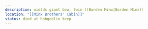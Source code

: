 ```yaml
---
description: wields giant bow, twin [[Borden Minx|Borden Minx]]
location: "[[Minx Brothers' Cabin]]"
status: died at hobgoblin keep
---
```

